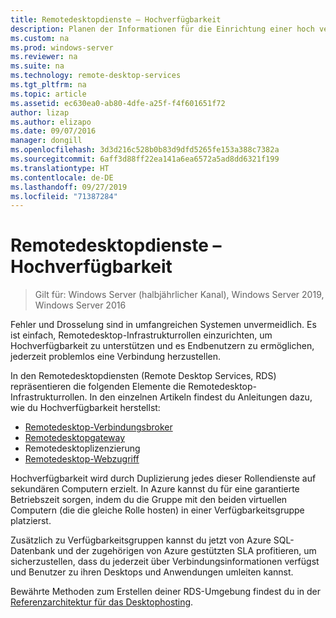 ```yaml
---
title: Remotedesktopdienste – Hochverfügbarkeit
description: Planen der Informationen für die Einrichtung einer hoch verfügbaren RDS-Bereitstellung.
ms.custom: na
ms.prod: windows-server
ms.reviewer: na
ms.suite: na
ms.technology: remote-desktop-services
ms.tgt_pltfrm: na
ms.topic: article
ms.assetid: ec630ea0-ab80-4dfe-a25f-f4f601651f72
author: lizap
ms.author: elizapo
ms.date: 09/07/2016
manager: dongill
ms.openlocfilehash: 3d3d216c528b0b83d9dfd5265fe153a388c7382a
ms.sourcegitcommit: 6aff3d88ff22ea141a6ea6572a5ad8dd6321f199
ms.translationtype: HT
ms.contentlocale: de-DE
ms.lasthandoff: 09/27/2019
ms.locfileid: "71387284"
---
```

# <a name="remote-desktop-services---high-availability"></a>Remotedesktopdienste – Hochverfügbarkeit

>Gilt für: Windows Server (halbjährlicher Kanal), Windows Server 2019, Windows Server 2016

Fehler und Drosselung sind in umfangreichen Systemen unvermeidlich. Es ist einfach, Remotedesktop-Infrastrukturrollen einzurichten, um Hochverfügbarkeit zu unterstützen und es Endbenutzern zu ermöglichen, jederzeit problemlos eine Verbindung herzustellen.

In den Remotedesktopdiensten (Remote Desktop Services, RDS) repräsentieren die folgenden Elemente die Remotedesktop-Infrastrukturrollen. In den einzelnen Artikeln findest du Anleitungen dazu, wie du Hochverfügbarkeit herstellst:
- [Remotedesktop-Verbindungsbroker](Deploy-a-Remote-Desktop-Connection-Broker-cluster.md)
- [Remotedesktopgateway](Deploy-a-RD-Web-Access-and-Gateway-farm.md)
- Remotedesktoplizenzierung
- [Remotedesktop-Webzugriff](Deploy-a-RD-Web-Access-and-Gateway-farm.md)

Hochverfügbarkeit wird durch Duplizierung jedes dieser Rollendienste auf sekundären Computern erzielt. In Azure kannst du für eine garantierte Betriebszeit sorgen, indem du die Gruppe mit den beiden virtuellen Computern (die die gleiche Rolle hosten) in einer Verfügbarkeitsgruppe platzierst.

Zusätzlich zu Verfügbarkeitsgruppen kannst du jetzt von Azure SQL-Datenbank und der zugehörigen von Azure gestützten SLA profitieren, um sicherzustellen, dass du jederzeit über Verbindungsinformationen verfügst und Benutzer zu ihren Desktops und Anwendungen umleiten kannst.

Bewährte Methoden zum Erstellen deiner RDS-Umgebung findest du in der [Referenzarchitektur für das Desktophosting](desktop-hosting-reference-architecture.md).